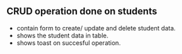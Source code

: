 ## CRUD operation done on students

- contain form to create/ update and delete student data.
- shows the student data in table.
- shows toast on succesful operation.
